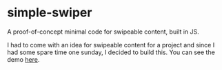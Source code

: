 # simple-swiper
A proof-of-concept minimal code for swipeable content, built in JS.

I had to come with an idea for swipeable content for a project and since I had some spare time one sunday, I decided to build this.
You can see the demo [here](https://basilevu.github.io/simple-swiper/).